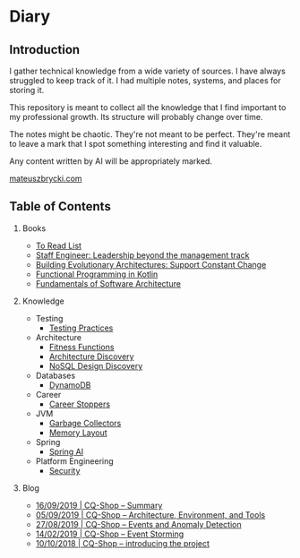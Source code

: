 # Diary

## Introduction

I gather technical knowledge from a wide variety of sources. I have always struggled to keep track of it. I had multiple notes, systems, and places for storing it.

This repository is meant to collect all the knowledge that I find important to my professional growth. Its structure will probably change over time. 

The notes might be chaotic. They're not meant to be perfect. They're meant to leave a mark that I spot something interesting and find it valuable. 

Any content written by AI will be appropriately marked. 

[mateuszbrycki.com](https://mateuszbrycki.com)

## Table of Contents

1. Books
    - [To Read List](./books/to-read.md)
    - [Staff Engineer: Leadership beyond the management track](./books/20240422-staff-engineer.md)
    - [Building Evolutionary Architectures: Support Constant Change](./books/20241225-building-evolutionary-architectures-support-constant-change.md)
    - [Functional Programming in Kotlin](./books/20250110-functional-programming-in-kotlin.md)
    - [Fundamentals of Software Architecture](./books/20250127-fundamentals-of-software-architecture-an-engineering-approach.md)

2. Knowledge
    - Testing
        - [Testing Practices](./knowledge/testing/testing-practices.md)
    - Architecture
        - [Fitness Functions](./knowledge/architecture/fitness-functions.md)
        - [Architecture Discovery](./knowledge/architecture/architecture-discovery.md)
        - [NoSQL Design Discovery](./knowledge/architecture/nosql-design-discovery.md)
    - Databases
        - [DynamoDB](./knowledge/databases/dynamodb.md)
    - Career
        - [Career Stoppers](./knowledge/career/career-stoppers.md)
    - JVM
        - [Garbage Collectors](./knowledge/jvm/garbage-collectors.md)
        - [Memory Layout](./knowledge/jvm/memory-layout.md)
    - Spring
        - [Spring AI](./knowledge/spring/spring-ai.md)
    - Platform Engineering
        - [Security](./knowledge/platform-engineering/security.md)

3. Blog
    - [16/09/2019 | CQ-Shop – Summary](./blog/20190916-cq-shop-summary.md)
    - [05/09/2019 | CQ-Shop – Architecture, Environment, and Tools](./blog/20190905-cq-shop-architecture-environment-and-tools.md)
    - [27/08/2019 | CQ-Shop – Events and Anomaly Detection](./blog/20190827-cq-shop–events-anomaly-detection.md)
    - [14/02/2019 | CQ-Shop – Event Storming](./blog/20190214-cq-shop-event-storming.md)
    - [10/10/2018 | CQ-Shop – introducing the project](./blog/20181010-cq-shop-introducing-the-project.md)